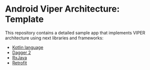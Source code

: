 # Android Viper Architecture: Template

This repository contains a detailed sample app that implements VIPER architecture using next libraries and frameworks:
- [Kotlin language](https://kotlinlang.org/)
- [Dagger 2](https://google.github.io/dagger/)
- [RxJava](https://github.com/ReactiveX/RxJava)
- [Retrofit](https://square.github.io/retrofit/)
